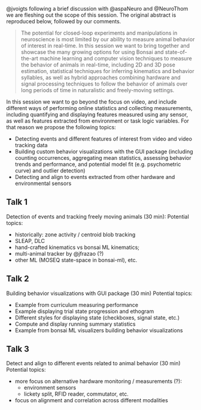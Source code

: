 @jvoigts following a brief discussion with @aspaNeuro and @NeuroThom we are fleshing out the scope of this session. The original abstract is reproduced below, followed by our comments.

> The potential for closed-loop experiments and manipulations in neuroscience is most limited by our ability to measure animal behavior of interest in real-time. In this session we want to bring together and showcase the many growing options for using Bonsai and state-of-the-art machine learning and computer vision techniques to measure the behavior of animals in real-time, including 2D and 3D pose estimation, statistical techniques for inferring kinematics and behavior syllables, as well as hybrid approaches combining hardware and signal processing techniques to follow the behavior of animals over long periods of time in naturalistic and freely-moving settings.

In this session we want to go beyond the focus on video, and include different ways of performing online statistics and collecting measurements, including quantifying and displaying features measured using any sensor, as well as features extracted from environment or task logic variables. For that reason we propose the following topics:
- Detecting events and different features of interest from video and video tracking data
- Building custom behavior visualizations with the GUI package (including counting occurrences, aggregating mean statistics, assessing behavior trends and performance, and potential model fit (e.g. psychometric curve) and outlier detection)
- Detecting and align to events extracted from other hardware and environmental sensors

## Talk 1

Detection of events and tracking freely moving animals (30 min):
Potential topics:
  - historically: zone activity / centroid blob tracking
  - SLEAP, DLC
  - hand-crafted kinematics vs bonsai ML kinematics;
  - multi-animal tracker by @jfrazao (?)
  - other ML (MOSEQ state-space in bonsai-ml), etc.

## Talk 2

Building behavior visualizations with GUI package (30 min)
Potential topics:
  - Example from curriculum measuring performance
  - Example displaying trial state progression and ethogram
  - Different styles for displaying state (checkboxes, signal state, etc.)
  - Compute and display running summary statistics
  - Example from bonsai ML visualizers building behavior visualizations

## Talk 3

Detect and align to different events related to animal behavior (30 min)
Potential topics:
  - more focus on alternative hardware monitoring / measurements (?):
    - environment sensors
    - lickety split, RFID reader, commutator, etc.
  - focus on alignment and correlation across different modalities
